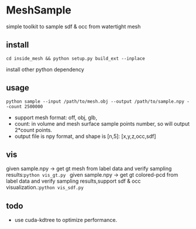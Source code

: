 # MeshSample
simple toolkit to sample sdf & occ from watertight mesh


## install
```
cd inside_mesh && python setup.py build_ext --inplace
```
install other python dependency

## usage
`python sample --input /path/to/mesh.obj --output /path/to/sample.npy --count 2500000`

- support mesh format: off, obj, glb,
- count: in volume and mesh surface sample points number, so will output 2*count points.
- output file is npy format, and shape is [n,5]: [x,y,z,occ,sdf]

## vis
given sample.npy -> get gt mesh from label data and verify sampling results:`python vis_gt.py `
given sample.npy -> get gt colored-pcd from label data and verify sampling results,support sdf & occ visualization.:`python vis_sdf.py`
## todo
- use cuda-kdtree to optimize performance.